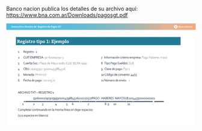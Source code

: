 Banco nacion publica los detalles de su archivo aquí: https://www.bna.com.ar/Downloads/pagosgt.pdf  

![bna](detalle-registro.png)
